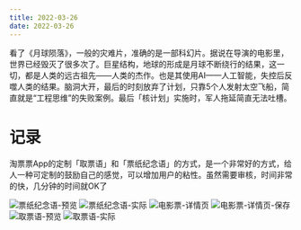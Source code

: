 ```yaml
---
title: 2022-03-26
date: 2022-03-26
---
```


看了《月球陨落》，一般的灾难片，准确的是一部科幻片。据说在导演的电影里，世界已经毁灭了很多次了。巨星结构，地球的形成是月球不断绕行的结果，这一切，都是人类的远古祖先——人类的杰作。也是其使用AI——人工智能，失控后反噬人类的结果。脑洞大开，最后的时刻放弃了计划，只靠5个人发射太空飞船，简直就是“工程思维”的失败案例。最后「核计划」实施时，军人拖延简直无法吐槽。



# 记录
淘票票App的定制「取票语」和「票纸纪念语」的方式，是一个非常好的方式，给人一种可定制的鼓励自己的感觉，可以增加用户的粘性。虽然需要审核，时间非常的快，几分钟的时间就OK了

![票纸纪念语-预览](http://images.iotop.work/uPic/20220328-movie-ticket-1.jpg)
![票纸纪念语-实际](http://images.iotop.work/uPic/20220328-movie-ticket-2.jpg)
![电影票-详情页](http://images.iotop.work/uPic/20220328-movie-ticket-detail-1.jpg)
![电影票-详情页-保存](http://images.iotop.work/uPic/20220328-movie-ticket-detail-2.png)
![取票语-预览](http://images.iotop.work/uPic/20220328-qupiaoyu-1.jpg)
![取票语-实际](http://images.iotop.work/uPic/20220328-qupiaoyu-2.jpg)

